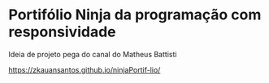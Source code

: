 <h1>Portifólio Ninja da programação com responsividade</h1>

<p>Ideia de projeto pega do canal do Matheus Battisti</p>


https://zkauansantos.github.io/ninjaPortif-lio/
